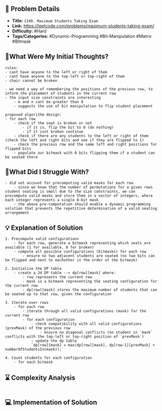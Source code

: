 ## 📝 Problem Details

- **Title:** `1349. Maximum Students Taking Exam`
- **Link:** https://leetcode.com/problems/maximum-students-taking-exam/
- **Difficulty:** #Hard 
- **Tags/Categories:** #Dynamic-Programming #Bit-Manipulation #Matrix #Bitmask

## 💭What Were My Initial Thoughts?

```
rules:
- cant have anyone to the left or right of them
- cant have anyone to the top-left or top-right of them 
- chair cannot be broken

- we need a way of remembering the positions of the previous row, to inform the placement of students in the current row
- the input size constraints are interesting
	- m and n cant be greater than 8
	- suggests the use of bit manipulation to flip student placement 

proposed algorithm design:
- for each row
	- check if the seat is broken or not
		- if it is, flip the bit to 0 (do nothing)
		- if it isnt broken continue
	- check if there are any students to the left or right of them (check the left and right bits and see if they are flipped to 1)
	- check the previous row and the same left and right positions for flipped bits
	- populate our bitmask with 8 bits flipping them if a student can be seated there
```

## 🤔What Did I Struggle With?

```
- did not account for precomputing valid masks for each row
	- since we know that the number of permutations for a given rows student seating is small due to the size constraints, we can precompute valid masks and store them in a vector of integers, where each integer represents a single 8-bit mask
	- the above pre-computation should enable a dynamic programming solution that prevents the repetitive determination of a valid seating arrangement 
```

## 💡 Explanation of Solution

```
1. Precompute valid configurations
	- for each row, generate a bitmask representing which seats are available (1 for available, 0 for broken)
	- compute all possible configurations (bitmasks) for each row
		- ensure no two adjacent students are seated (no two bits can be flipped and next to eachother in the order of the bitmask)

2. Initialize the DP table
	- create a 2d DP table --> dp[row][mask] where:
		- row represents the current row 
		- mask is a bitmask representing the seating configuration for the current row
		- dp[row][mask] stores the maximum number of students that can be seated up to that row, given the configuration

3. Iterate over rows
	- for each row
		- iterate through all valid configurations (mask) for the current row
		- for each configuration
			- check compatibility with all valid configurations (prevMask) of the previous row
				- ensure no diagonal conflicts (no student in `mask` conflicts with the top-left or top-right position of `prevMask`)
			- update the dp table
			`dp[row][mask] = max(dp[row][mask], dp[row-1][prevMask] + numberOfStudentsIn(mask));`

4. Count students for each configuration
	- for each bitmask
```

## ⌛ Complexity Analysis

```

```

## 💻 Implementation of Solution

```cpp

```